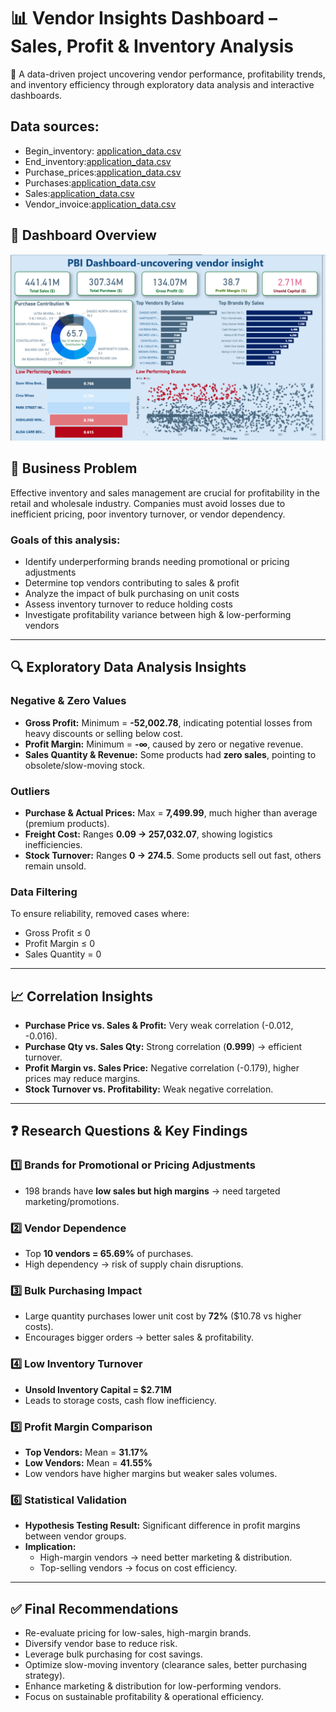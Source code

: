 # 📊 Vendor Insights Dashboard – Sales, Profit & Inventory Analysis
🔎 A data-driven project uncovering vendor performance, profitability trends, and inventory efficiency through exploratory data analysis and interactive dashboards.

## Data sources:
- Begin_inventory: [application_data.csv](https://drive.google.com/drive/home?dmr=1&ec=wgc-drive-globalnav-goto)
- End_inventory:[application_data.csv]()
- Purchase_prices:[application_data.csv]()
- Purchases:[application_data.csv]()
- Sales:[application_data.csv]()
- Vendor_invoice:[application_data.csv]()

## 📌 Dashboard Overview  
![PBI Dashboard - Vendor Insights](https://github.com/maheshyadavbattu/Vendor-Performance-Analytics-using-SQL-python-EDA-powerBI/blob/main/Dashboard%20View.png.png)  

## 🚀 Business Problem  

Effective inventory and sales management are crucial for profitability in the retail and wholesale industry. Companies must avoid losses due to inefficient pricing, poor inventory turnover, or vendor dependency.  

### Goals of this analysis:  
- Identify underperforming brands needing promotional or pricing adjustments  
- Determine top vendors contributing to sales & profit  
- Analyze the impact of bulk purchasing on unit costs  
- Assess inventory turnover to reduce holding costs  
- Investigate profitability variance between high & low-performing vendors  

---

## 🔍 Exploratory Data Analysis Insights  

### Negative & Zero Values  
- **Gross Profit:** Minimum = **-52,002.78**, indicating potential losses from heavy discounts or selling below cost.  
- **Profit Margin:** Minimum = **-∞**, caused by zero or negative revenue.  
- **Sales Quantity & Revenue:** Some products had **zero sales**, pointing to obsolete/slow-moving stock.  

### Outliers  
- **Purchase & Actual Prices:** Max = **7,499.99**, much higher than average (premium products).  
- **Freight Cost:** Ranges **0.09 → 257,032.07**, showing logistics inefficiencies.  
- **Stock Turnover:** Ranges **0 → 274.5**. Some products sell out fast, others remain unsold.  

### Data Filtering  
To ensure reliability, removed cases where:  
- Gross Profit ≤ 0  
- Profit Margin ≤ 0  
- Sales Quantity = 0  

---

## 📈 Correlation Insights  
- **Purchase Price vs. Sales & Profit:** Very weak correlation (-0.012, -0.016).  
- **Purchase Qty vs. Sales Qty:** Strong correlation (**0.999**) → efficient turnover.  
- **Profit Margin vs. Sales Price:** Negative correlation (-0.179), higher prices may reduce margins.  
- **Stock Turnover vs. Profitability:** Weak negative correlation.  

---

## ❓ Research Questions & Key Findings  

### 1️⃣ Brands for Promotional or Pricing Adjustments  
- 198 brands have **low sales but high margins** → need targeted marketing/promotions.  

### 2️⃣ Vendor Dependence  
- Top **10 vendors = 65.69%** of purchases.  
- High dependency → risk of supply chain disruptions.  

### 3️⃣ Bulk Purchasing Impact  
- Large quantity purchases lower unit cost by **72%** ($10.78 vs higher costs).  
- Encourages bigger orders → better sales & profitability.  

### 4️⃣ Low Inventory Turnover  
- **Unsold Inventory Capital = $2.71M**  
- Leads to storage costs, cash flow inefficiency.  

### 5️⃣ Profit Margin Comparison  
- **Top Vendors:** Mean = **31.17%**  
- **Low Vendors:** Mean = **41.55%**  
- Low vendors have higher margins but weaker sales volumes.  

### 6️⃣ Statistical Validation  
- **Hypothesis Testing Result:** Significant difference in profit margins between vendor groups.  
- **Implication:**  
  - High-margin vendors → need better marketing & distribution.  
  - Top-selling vendors → focus on cost efficiency.  

---

## ✅ Final Recommendations  

- Re-evaluate pricing for low-sales, high-margin brands.  
- Diversify vendor base to reduce risk.  
- Leverage bulk purchasing for cost savings.  
- Optimize slow-moving inventory (clearance sales, better purchasing strategy).  
- Enhance marketing & distribution for low-performing vendors.  
- Focus on sustainable profitability & operational efficiency.  
